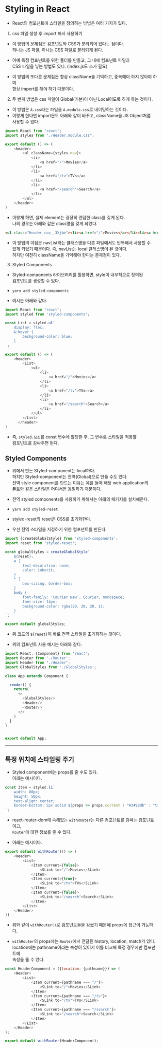 <h1>Styling in React</h1>

* React의 컴포넌트에 스타일을 정의하는 방법은 여러 가지가 있다.
  
1. css 파일 생성 후 import 해서 사용하기
  * 이 방법의 문제점은 컴포넌트와 CSS가 분리되어 있다는 점이다.   
    하나는 JS 파일, 하나는 CSS 파일로 분리되게 된다.

  * 아예 특정 컴포넌트를 위한 폴더를 만들고, 그 내에 컴포넌트 파일과   
    CSS 파일을 넣는 방법도 있다. (index.js도 추가 필요)

  * 이 방법의 또다른 문제점은 항상 className을 기억하고, 중복해야 하지 않아야 하며   
    항상 import를 해야 하기 때문이다.

2. 두 번째 방법은 css 파일이 Global(기본)이 아닌 Local이도록 하게 하는 것이다.
  * 이 방법은 `A.css`라는 파일을 `A.module.css`로 네이밍하는 것이다.   
  * 이렇게 한다면 import문도 아래와 같이 바꾸고, className을 JS Object처럼   
    사용할 수 있다.
  ```js
  import React from 'react';
  import styles from "./Header.module.css";

  export default () => (
      <header>
          <ul className={styles.nav}>
              <li>
                  <a href="/">Movies</a>
              </li>
              <li>
                  <a href="/tv">TVs</a>
              </li>
              <li>
                  <a href="/search">Search</a>
              </li>
          </ul>
      </header>
  )
  ```

  * 이렇게 하면, 실제 element는 굉장히 랜덤한 class를 갖게 된다.   
    나의 경우는 아래와 같은 class명을 갖게 되었다.
  ```html
  <ul class="Header_nav__3Xjbe"><li><a href="/">Movies</a></li><li><a href="/tv">TVs</a></li><li><a href="/search">Search</a></li></ul>
  ```

  * 이 방법의 이점은 navList라는 클래스명을 다른 파일에서도 반복해서 사용할 수   
    있게 되었기 때문이다. 즉, navList는 local 클래스명이 된 것이다.   
    하지만 여전히 className을 기억해야 한다는 문제점이 있다.

3. Styled Components
  * Styled-components 라이브러리를 활용하면, style이 내부적으로 정의된   
    컴포넌트를 생성할 수 있다.

  * `yarn add styled-components`

  * 예시는 아래와 같다.
  ```js
  import React from 'react';
  import styled from 'styled-components';

  const List = styled.ul`
      display: flex;
      &:hover {
          background-color: blue;
      }
  `;

  export default () => (
      <header>
          <List>
              <ul>
                  <li>
                      <a href="/">Movies</a>
                  </li>
                  <li>
                      <a href="/tv">TVs</a>
                  </li>
                  <li>
                      <a href="/search">Search</a>
                  </li>
              </ul>
          </List>
        </header>
  )
  ```

  * 즉, `styled.요소`를 const 변수에 할당한 후, 그 변수로 스타일을 적용할   
    컴포넌트를 감싸주면 된다.

<h2>Styled Components</h2>

* 위에서 만든 Styled-component는 local하다.   
  하지만 Styled-component는 전역(Global)으로 만들 수도 있다.   
  전역 style component를 만드는 이유는 예를 들어 해당 web application의   
  폰트와 같은 스타일은 어디서든 동일하기 때문이다.

* 전역 styled components를 사용하기 위해서는 아래의 패키지를 설치해준다.
* `yarn add styled-reset`
* styled-reset의 reset은 CSS를 초기화한다.

* 우선 전역 스타일을 지정하기 위한 컴포넌트를 만든다.
```js
import {createGlobalStyle} from 'styled-components';
import reset from 'styled-reset';

const globalStyles = createGlobalStyle`
    ${reset};
    a {
        text-decoration: none;
        color: inherit;
    }
    * {
        box-sizing: border-box;
    }
    body {
        font-family: 'Courier New', Courier, monospace;
        font-size: 14px;
        background-color: rgba(20, 20, 20, 1);
    }
`;

export default globalStyles;
```

* 위 코드의 `${reset}`이 바로 전역 스타일을 초기화하는 것이다.

* 위의 컴포넌트 사용 예시는 아래와 같다.
```js
import React, {Component} from 'react';
import Router from './Router';
import Header from "./Header";
import GlobalStyles from './GlobalStyles';

class App extends Component {

  render() {
    return(
      <>
        <GlobalStyles/>
        <Header/>
        <Router/>
      </>
    )
  }
}


export default App;
```
<hr/>

<h2>특정 위치에 스타일링 주기</h2>

* Styled component에는 props를 줄 수도 있다.   
  아래는 예시이다.
```js
const Item = styled.li`
    width: 80px;
    height: 50px;
    text-align: center;
    border-bottom: 5px solid ${props => props.current ? "#3498db" : "transparent"};
`;
```

* react-router-dom에 속해있는 `withRouter`는 다른 컴포넌트를 감싸는 컴포넌트이고,   
  `Router`에 대한 정보를 줄 수 있다.

* 아래는 예시이다.
```js
export default withRouter(() => (
    <Header>
        <List>
            <Item current={false}>
                <SLink to="/">Movies</SLink>
            </Item>
            <Item current={true}>
                <SLink to="/tv">TVs</SLink>
            </Item>
            <Item current={false}>
                <SLink to="/search">Search</SLink>
            </Item>
        </List>
    </Header>
))
```

* 위와 같이 `withRouter()`로 컴포넌트들을 감쌌기 때문에 props에 접근이 가능하다.

* `withRouter`의 props에는 `Router`에서 전달된 history, location, match가 있다.   
  location에는 pathname이라는 속성이 있어서 이를 비교해 특정 경우에만 컴포넌트에   
  속성을 줄 수 있다.

```js
const HeaderComponent = ({location: {pathname}}) => (
    <Header>
        <List>
            <Item current={pathname === "/"}>
                <SLink to="/">Movies</SLink>
            </Item>
            <Item current={pathname === "/tv"}>
                <SLink to="/tv">TVs</SLink>
            </Item>
            <Item current={pathname === "/search"}>
                <SLink to="/search">Search</SLink>
            </Item>
        </List>
    </Header>
);

export default withRouter(HeaderComponent);
```